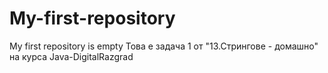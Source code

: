 # My-first-repository
My first repository is empty
Това е задача 1 от "13.Стрингове - домашно" на курса Java-DigitalRazgrad

